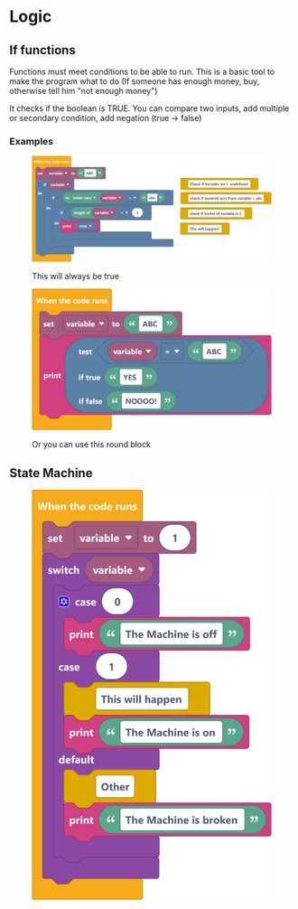 # Logic

## If functions

Functions must meet conditions to be able to run. This is a basic tool to make the program what to do (If someone has enough money, buy, otherwise tell him "not enough money")

It checks if the boolean is TRUE. You can compare two inputs, add multiple or secondary condition, add negation (true → false) &#x20;



### Examples

<figure><img src="../../.gitbook/assets/screenshot (76).png" alt=""><figcaption><p>This will always be true</p></figcaption></figure>

<figure><img src="../../.gitbook/assets/screenshot (77).png" alt=""><figcaption><p>Or you can use this round block </p></figcaption></figure>

## State Machine

<figure><img src="../../.gitbook/assets/screenshot (78).png" alt=""><figcaption></figcaption></figure>
